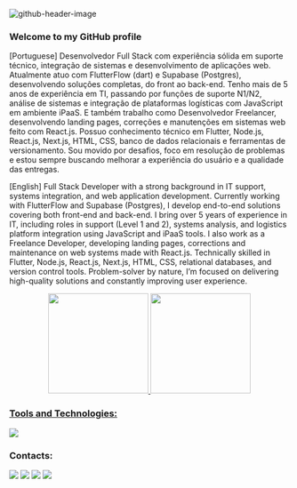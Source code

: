 ![github-header-image](https://user-images.githubusercontent.com/56963289/170269328-e2db4fde-9ea4-463b-b3f0-dca948882949.png)

### Welcome to my GitHub profile

[Portuguese]
Desenvolvedor Full Stack com experiência sólida em suporte técnico, integração de sistemas e desenvolvimento de aplicações web.
Atualmente atuo com FlutterFlow (dart) e Supabase (Postgres), desenvolvendo soluções completas, do front ao back-end. Tenho mais de 5 anos de experiência em TI, passando por funções de suporte N1/N2, análise de sistemas e integração de plataformas logísticas com JavaScript em ambiente iPaaS.
E também trabalho como Desenvolvedor Freelancer, desenvolvendo landing pages, correções e manutenções em sistemas web feito com React.js.
Possuo conhecimento técnico em Flutter, Node.js, React.js, Next.js, HTML, CSS, banco de dados relacionais e ferramentas de versionamento.
Sou movido por desafios, foco em resolução de problemas e estou sempre buscando melhorar a experiência do usuário e a qualidade das entregas.

[English]
Full Stack Developer with a strong background in IT support, systems integration, and web application development.
Currently working with FlutterFlow and Supabase (Postgres), I develop end-to-end solutions covering both front-end and back-end. I bring over 5 years of experience in IT, including roles in support (Level 1 and 2), systems analysis, and logistics platform integration using JavaScript and iPaaS tools.
I also work as a Freelance Developer, developing landing pages, corrections and maintenance on web systems made with React.js.
Technically skilled in Flutter, Node.js, React.js, Next.js, HTML, CSS, relational databases, and version control tools.
Problem-solver by nature, I’m focused on delivering high-quality solutions and constantly improving user experience.

<div align = "center">
<a href="https://github.com/leandrucarvalho">
<img height="180em" src="https://github-readme-stats.vercel.app/api/top-langs/?username=leandrucarvalho&layout=compact&langs_count=7&theme=dracula"/>
<img height="180em" src="https://github-readme-stats.vercel.app/api?username=leandrucarvalho&show_icons=true&theme=dracula&include_all_commits=true&count_private=true"/>
</div>
          
### Tools and Technologies:
<div>
<p align="left">
  <a href="https://skillicons.dev">
    <img src="https://skillicons.dev/icons?i=git,vscode,docker,html,css,tailwind,js,nodejs,ts,react,nextjs,dart,flutter,mysql,prisma,postgres,vercel,postman,firebase,azure" />
  </a>
</p>
</div>
          
### Contacts:

<div>
<a href="https://www.instagram.com/29_carvalho/" target="_blank"><img src="https://img.shields.io/badge/-Instagram-%23E4405F?style=for-the-badge&logo=instagram&logoColor=white" target="_blank"></a>
<a href = "mailto:leandrucs@gmail.com"><img src="https://img.shields.io/badge/Gmail-D14836?style=for-the-badge&logo=gmail&logoColor=white" target="_blank"></a>
<a href="https://www.linkedin.com/in/leandro-c-s/" target="_blank"><img src="https://img.shields.io/badge/-LinkedIn-%230077B5?style=for-the-badge&logo=linkedin&logoColor=white" target="_blank"></a>
<a href="https://www.dio.me/users/leandrucs" target="_blank"><img src="https://img.shields.io/badge/-Meu%20Perfil%20na%20DIO-30A3DC?style=for-the-badge" target="_blank"></a>
</div>
